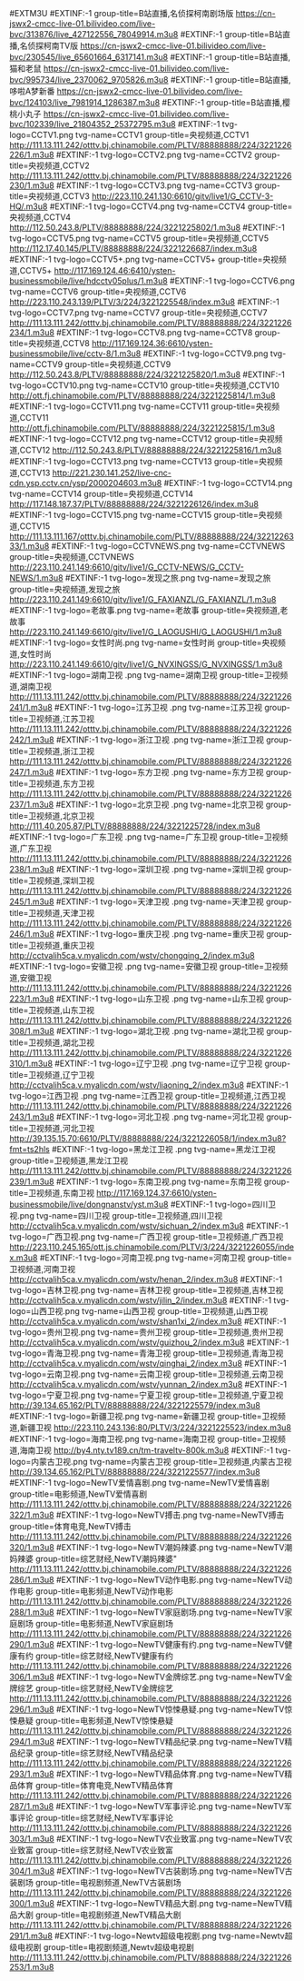 
#EXTM3U
#EXTINF:-1 group-title=B站直播,名侦探柯南剧场版
https://cn-jswx2-cmcc-live-01.bilivideo.com/live-bvc/313876/live_427122556_78049914.m3u8
#EXTINF:-1 group-title=B站直播,名侦探柯南TV版
https://cn-jswx2-cmcc-live-01.bilivideo.com/live-bvc/230545/live_65601664_6317141.m3u8
#EXTINF:-1 group-title=B站直播,猫和老鼠
https://cn-jswx2-cmcc-live-01.bilivideo.com/live-bvc/995734/live_2370062_9705826.m3u8
#EXTINF:-1 group-title=B站直播,哆啦A梦新番
https://cn-jswx2-cmcc-live-01.bilivideo.com/live-bvc/124103/live_7981914_1286387.m3u8
#EXTINF:-1 group-title=B站直播,樱桃小丸子
https://cn-jswx2-cmcc-live-01.bilivideo.com/live-bvc/102339/live_21804352_25372795.m3u8
#EXTINF:-1 tvg-logo=CCTV1.png tvg-name=CCTV1 group-title=央视频道,CCTV1
http://111.13.111.242/otttv.bj.chinamobile.com/PLTV/88888888/224/3221226226/1.m3u8
#EXTINF:-1 tvg-logo=CCTV2.png tvg-name=CCTV2 group-title=央视频道,CCTV2
http://111.13.111.242/otttv.bj.chinamobile.com/PLTV/88888888/224/3221226230/1.m3u8
#EXTINF:-1 tvg-logo=CCTV3.png tvg-name=CCTV3 group-title=央视频道,CCTV3
http://223.110.241.130:6610/gitv/live1/G_CCTV-3-HQ/.m3u8
#EXTINF:-1 tvg-logo=CCTV4.png tvg-name=CCTV4 group-title=央视频道,CCTV4
http://112.50.243.8/PLTV/88888888/224/3221225802/1.m3u8
#EXTINF:-1 tvg-logo=CCTV5.png tvg-name=CCTV5 group-title=央视频道,CCTV5
http://112.17.40.145/PLTV/88888888/224/3221226687/index.m3u8
#EXTINF:-1 tvg-logo=CCTV5+.png tvg-name=CCTV5+ group-title=央视频道,CCTV5+
http://117.169.124.46:6410/ysten-businessmobile/live/hdcctv05plus/1.m3u8
#EXTINF:-1 tvg-logo=CCTV6.png tvg-name=CCTV6 group-title=央视频道,CCTV6
http://223.110.243.139/PLTV/3/224/3221225548/index.m3u8
#EXTINF:-1 tvg-logo=CCTV7.png tvg-name=CCTV7 group-title=央视频道,CCTV7
http://111.13.111.242/otttv.bj.chinamobile.com/PLTV/88888888/224/3221226234/1.m3u8
#EXTINF:-1 tvg-logo=CCTV8.png tvg-name=CCTV8 group-title=央视频道,CCTV8
http://117.169.124.36:6610/ysten-businessmobile/live/cctv-8/1.m3u8
#EXTINF:-1 tvg-logo=CCTV9.png tvg-name=CCTV9 group-title=央视频道,CCTV9
http://112.50.243.8/PLTV/88888888/224/3221225820/1.m3u8
#EXTINF:-1 tvg-logo=CCTV10.png tvg-name=CCTV10 group-title=央视频道,CCTV10
http://ott.fj.chinamobile.com/PLTV/88888888/224/3221225814/1.m3u8
#EXTINF:-1 tvg-logo=CCTV11.png tvg-name=CCTV11 group-title=央视频道,CCTV11
http://ott.fj.chinamobile.com/PLTV/88888888/224/3221225815/1.m3u8
#EXTINF:-1 tvg-logo=CCTV12.png tvg-name=CCTV12 group-title=央视频道,CCTV12
http://112.50.243.8/PLTV/88888888/224/3221225816/1.m3u8
#EXTINF:-1 tvg-logo=CCTV13.png tvg-name=CCTV13 group-title=央视频道,CCTV13
http://221.230.141.252/live-cnc-cdn.ysp.cctv.cn/ysp/2000204603.m3u8
#EXTINF:-1 tvg-logo=CCTV14.png tvg-name=CCTV14 group-title=央视频道,CCTV14
http://117.148.187.37/PLTV/88888888/224/3221226126/index.m3u8
#EXTINF:-1 tvg-logo=CCTV15.png tvg-name=CCTV15 group-title=央视频道,CCTV15
http://111.13.111.167/otttv.bj.chinamobile.com/PLTV/88888888/224/3221226333/1.m3u8
#EXTINF:-1 tvg-logo=CCTVNEWS.png tvg-name=CCTVNEWS group-title=央视频道,CCTVNEWS
http://223.110.241.149:6610/gitv/live1/G_CCTV-NEWS/G_CCTV-NEWS/1.m3u8
#EXTINF:-1 tvg-logo=发现之旅.png tvg-name=发现之旅 group-title=央视频道,发现之旅
http://223.110.241.149:6610/gitv/live1/G_FAXIANZL/G_FAXIANZL/1.m3u8
#EXTINF:-1 tvg-logo=老故事.png tvg-name=老故事 group-title=央视频道,老故事
http://223.110.241.149:6610/gitv/live1/G_LAOGUSHI/G_LAOGUSHI/1.m3u8
#EXTINF:-1 tvg-logo=女性时尚.png tvg-name=女性时尚 group-title=央视频道,女性时尚
http://223.110.241.149:6610/gitv/live1/G_NVXINGSS/G_NVXINGSS/1.m3u8
#EXTINF:-1 tvg-logo=湖南卫视 .png tvg-name=湖南卫视  group-title=卫视频道,湖南卫视 
http://111.13.111.242/otttv.bj.chinamobile.com/PLTV/88888888/224/3221226241/1.m3u8
#EXTINF:-1 tvg-logo=江苏卫视 .png tvg-name=江苏卫视  group-title=卫视频道,江苏卫视 
http://111.13.111.242/otttv.bj.chinamobile.com/PLTV/88888888/224/3221226242/1.m3u8
#EXTINF:-1 tvg-logo=浙江卫视 .png tvg-name=浙江卫视  group-title=卫视频道,浙江卫视 
http://111.13.111.242/otttv.bj.chinamobile.com/PLTV/88888888/224/3221226247/1.m3u8
#EXTINF:-1 tvg-logo=东方卫视 .png tvg-name=东方卫视  group-title=卫视频道,东方卫视 
http://111.13.111.242/otttv.bj.chinamobile.com/PLTV/88888888/224/3221226237/1.m3u8
#EXTINF:-1 tvg-logo=北京卫视 .png tvg-name=北京卫视  group-title=卫视频道,北京卫视 
http://111.40.205.87/PLTV/88888888/224/3221225728/index.m3u8
#EXTINF:-1 tvg-logo=广东卫视 .png tvg-name=广东卫视  group-title=卫视频道,广东卫视 
http://111.13.111.242/otttv.bj.chinamobile.com/PLTV/88888888/224/3221226238/1.m3u8
#EXTINF:-1 tvg-logo=深圳卫视 .png tvg-name=深圳卫视  group-title=卫视频道,深圳卫视 
http://111.13.111.242/otttv.bj.chinamobile.com/PLTV/88888888/224/3221226245/1.m3u8
#EXTINF:-1 tvg-logo=天津卫视 .png tvg-name=天津卫视  group-title=卫视频道,天津卫视 
http://111.13.111.242/otttv.bj.chinamobile.com/PLTV/88888888/224/3221226246/1.m3u8
#EXTINF:-1 tvg-logo=重庆卫视 .png tvg-name=重庆卫视  group-title=卫视频道,重庆卫视 
http://cctvalih5ca.v.myalicdn.com/wstv/chongqing_2/index.m3u8
#EXTINF:-1 tvg-logo=安徽卫视 .png tvg-name=安徽卫视  group-title=卫视频道,安徽卫视 
http://111.13.111.242/otttv.bj.chinamobile.com/PLTV/88888888/224/3221226223/1.m3u8
#EXTINF:-1 tvg-logo=山东卫视 .png tvg-name=山东卫视  group-title=卫视频道,山东卫视 
http://111.13.111.242/otttv.bj.chinamobile.com/PLTV/88888888/224/3221226308/1.m3u8
#EXTINF:-1 tvg-logo=湖北卫视 .png tvg-name=湖北卫视  group-title=卫视频道,湖北卫视 
http://111.13.111.242/otttv.bj.chinamobile.com/PLTV/88888888/224/3221226310/1.m3u8
#EXTINF:-1 tvg-logo=辽宁卫视 .png tvg-name=辽宁卫视  group-title=卫视频道,辽宁卫视 
http://cctvalih5ca.v.myalicdn.com/wstv/liaoning_2/index.m3u8
#EXTINF:-1 tvg-logo=江西卫视 .png tvg-name=江西卫视  group-title=卫视频道,江西卫视 
http://111.13.111.242/otttv.bj.chinamobile.com/PLTV/88888888/224/3221226243/1.m3u8
#EXTINF:-1 tvg-logo=河北卫视 .png tvg-name=河北卫视  group-title=卫视频道,河北卫视 
http://39.135.15.70:6610/PLTV/88888888/224/3221226058/1/index.m3u8?fmt=ts2hls
#EXTINF:-1 tvg-logo=黑龙江卫视 .png tvg-name=黑龙江卫视  group-title=卫视频道,黑龙江卫视 
http://111.13.111.242/otttv.bj.chinamobile.com/PLTV/88888888/224/3221226239/1.m3u8
#EXTINF:-1 tvg-logo=东南卫视.png tvg-name=东南卫视 group-title=卫视频道,东南卫视
http://117.169.124.37:6610/ysten-businessmobile/live/dongnanstv/yst.m3u8
#EXTINF:-1 tvg-logo=四川卫视.png tvg-name=四川卫视 group-title=卫视频道,四川卫视
http://cctvalih5ca.v.myalicdn.com/wstv/sichuan_2/index.m3u8
#EXTINF:-1 tvg-logo=广西卫视.png tvg-name=广西卫视 group-title=卫视频道,广西卫视
http://223.110.245.165/ott.js.chinamobile.com/PLTV/3/224/3221226055/index.m3u8
#EXTINF:-1 tvg-logo=河南卫视.png tvg-name=河南卫视 group-title=卫视频道,河南卫视
http://cctvalih5ca.v.myalicdn.com/wstv/henan_2/index.m3u8
#EXTINF:-1 tvg-logo=吉林卫视.png tvg-name=吉林卫视 group-title=卫视频道,吉林卫视
http://cctvalih5ca.v.myalicdn.com/wstv/jilin_2/index.m3u8
#EXTINF:-1 tvg-logo=山西卫视.png tvg-name=山西卫视 group-title=卫视频道,山西卫视
http://cctvalih5ca.v.myalicdn.com/wstv/shan1xi_2/index.m3u8
#EXTINF:-1 tvg-logo=贵州卫视.png tvg-name=贵州卫视 group-title=卫视频道,贵州卫视
http://cctvalih5ca.v.myalicdn.com/wstv/guizhou_2/index.m3u8
#EXTINF:-1 tvg-logo=青海卫视.png tvg-name=青海卫视 group-title=卫视频道,青海卫视
http://cctvalih5ca.v.myalicdn.com/wstv/qinghai_2/index.m3u8
#EXTINF:-1 tvg-logo=云南卫视.png tvg-name=云南卫视 group-title=卫视频道,云南卫视
http://cctvalih5ca.v.myalicdn.com/wstv/yunnan_2/index.m3u8
#EXTINF:-1 tvg-logo=宁夏卫视.png tvg-name=宁夏卫视 group-title=卫视频道,宁夏卫视
http://39.134.65.162/PLTV/88888888/224/3221225579/index.m3u8
#EXTINF:-1 tvg-logo=新疆卫视.png tvg-name=新疆卫视 group-title=卫视频道,新疆卫视
http://223.110.243.136:80/PLTV/3/224/3221225523/index.m3u8
#EXTINF:-1 tvg-logo=海南卫视.png tvg-name=海南卫视 group-title=卫视频道,海南卫视
http://by4.nty.tv189.cn/tm-traveltv-800k.m3u8
#EXTINF:-1 tvg-logo=内蒙古卫视.png tvg-name=内蒙古卫视 group-title=卫视频道,内蒙古卫视
http://39.134.65.162/PLTV/88888888/224/3221225577/index.m3u8
#EXTINF:-1 tvg-logo=NewTV爱情喜剧.png tvg-name=NewTV爱情喜剧 group-title=电影频道,NewTV爱情喜剧
http://111.13.111.242/otttv.bj.chinamobile.com/PLTV/88888888/224/3221226322/1.m3u8
#EXTINF:-1 tvg-logo=NewTV搏击.png tvg-name=NewTV搏击 group-title=体育电竞,NewTV搏击
http://111.13.111.242/otttv.bj.chinamobile.com/PLTV/88888888/224/3221226320/1.m3u8
#EXTINF:-1 tvg-logo=NewTV潮妈辣婆.png tvg-name=NewTV潮妈辣婆 group-title=综艺财经,NewTV潮妈辣婆"
http://111.13.111.242/otttv.bj.chinamobile.com/PLTV/88888888/224/3221226286/1.m3u8
#EXTINF:-1 tvg-logo=NewTV动作电影.png tvg-name=NewTV动作电影 group-title=电影频道,NewTV动作电影
http://111.13.111.242/otttv.bj.chinamobile.com/PLTV/88888888/224/3221226288/1.m3u8
#EXTINF:-1 tvg-logo=NewTV家庭剧场.png tvg-name=NewTV家庭剧场 group-title=电影频道,NewTV家庭剧场
http://111.13.111.242/otttv.bj.chinamobile.com/PLTV/88888888/224/3221226290/1.m3u8
#EXTINF:-1 tvg-logo=NewTV健康有约.png tvg-name=NewTV健康有约 group-title=综艺财经,NewTV健康有约
http://111.13.111.242/otttv.bj.chinamobile.com/PLTV/88888888/224/3221226306/1.m3u8
#EXTINF:-1 tvg-logo=NewTV金牌综艺.png tvg-name=NewTV金牌综艺 group-title=综艺财经,NewTV金牌综艺
http://111.13.111.242/otttv.bj.chinamobile.com/PLTV/88888888/224/3221226296/1.m3u8
#EXTINF:-1 tvg-logo=NewTV惊悚悬疑.png tvg-name=NewTV惊悚悬疑 group-title=电影频道,NewTV惊悚悬疑
http://111.13.111.242/otttv.bj.chinamobile.com/PLTV/88888888/224/3221226294/1.m3u8
#EXTINF:-1 tvg-logo=NewTV精品纪录.png tvg-name=NewTV精品纪录 group-title=综艺财经,NewTV精品纪录
http://111.13.111.242/otttv.bj.chinamobile.com/PLTV/88888888/224/3221226293/1.m3u8
#EXTINF:-1 tvg-logo=NewTV精品体育.png tvg-name=NewTV精品体育 group-title=体育电竞,NewTV精品体育
http://111.13.111.242/otttv.bj.chinamobile.com/PLTV/88888888/224/3221226287/1.m3u8
#EXTINF:-1 tvg-logo=NewTV军事评论.png tvg-name=NewTV军事评论 group-title=综艺财经,NewTV军事评论
http://111.13.111.242/otttv.bj.chinamobile.com/PLTV/88888888/224/3221226303/1.m3u8
#EXTINF:-1 tvg-logo=NewTV农业致富.png tvg-name=NewTV农业致富 group-title=综艺财经,NewTV农业致富
http://111.13.111.242/otttv.bj.chinamobile.com/PLTV/88888888/224/3221226304/1.m3u8
#EXTINF:-1 tvg-logo=NewTV古装剧场.png tvg-name=NewTV古装剧场 group-title=电视剧频道,NewTV古装剧场
http://111.13.111.242/otttv.bj.chinamobile.com/PLTV/88888888/224/3221226300/1.m3u8
#EXTINF:-1 tvg-logo=NewTV精品大剧.png tvg-name=NewTV精品大剧 group-title=电视剧频道,NewTV精品大剧
http://111.13.111.242/otttv.bj.chinamobile.com/PLTV/88888888/224/3221226291/1.m3u8
#EXTINF:-1 tvg-logo=Newtv超级电视剧.png tvg-name=Newtv超级电视剧 group-title=电视剧频道,Newtv超级电视剧
http://111.13.111.242/otttv.bj.chinamobile.com/PLTV/88888888/224/3221226253/1.m3u8
